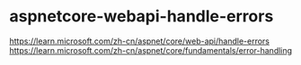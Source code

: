 # aspnetcore-webapi-handle-errors

https://learn.microsoft.com/zh-cn/aspnet/core/web-api/handle-errors
https://learn.microsoft.com/zh-cn/aspnet/core/fundamentals/error-handling